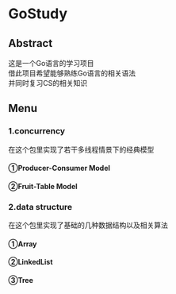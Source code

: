 # GoStudy

## Abstract
这是一个Go语言的学习项目  
借此项目希望能够熟练Go语言的相关语法  
并同时复习CS的相关知识

## Menu
### 1.concurrency
在这个包里实现了若干多线程情景下的经典模型
#### ①Producer-Consumer Model
#### ②Fruit-Table Model
### 2.data structure
在这个包里实现了基础的几种数据结构以及相关算法
#### ①Array
#### ②LinkedList
#### ③Tree
